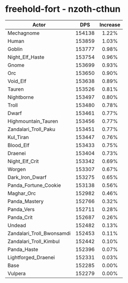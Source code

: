 # freehold-fort - nzoth-cthun
| Actor | DPS | Increase |
|---|:---:|:---:|
|Mechagnome|154138|1.22%|
|Human|153859|1.03%|
|Goblin|153777|0.98%|
|Night_Elf_Haste|153754|0.96%|
|Gnome|153699|0.93%|
|Orc|153650|0.90%|
|Void_Elf|153638|0.89%|
|Tauren|153526|0.81%|
|Nightborne|153497|0.80%|
|Troll|153480|0.78%|
|Dwarf|153461|0.77%|
|Highmountain_Tauren|153456|0.77%|
|Zandalari_Troll_Paku|153451|0.77%|
|Kul_Tiran|153447|0.76%|
|Blood_Elf|153433|0.75%|
|Draenei|153404|0.73%|
|Night_Elf_Crit|153342|0.69%|
|Worgen|153307|0.67%|
|Dark_Iron_Dwarf|153275|0.65%|
|Panda_Fortune_Cookie|153138|0.56%|
|Maghar_Orc|152982|0.46%|
|Panda_Mastery|152766|0.32%|
|Panda_Vers|152711|0.28%|
|Panda_Crit|152687|0.26%|
|Undead|152482|0.13%|
|Zandalari_Troll_Bwonsamdi|152453|0.11%|
|Zandalari_Troll_Kimbul|152442|0.10%|
|Panda_Haste|152396|0.07%|
|Lightforged_Draenei|152331|0.03%|
|Base|152285|0.00%|
|Vulpera|152279|0.00%|
